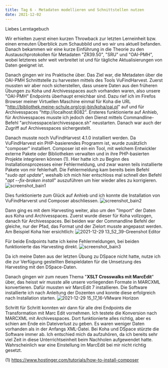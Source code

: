 ```yaml
---
title: Tag 6 - Metadaten modellieren und Schnittstellen nutzen
date: 2021-12-02
---
```


Liebes Lerntagebuch

Wir erhielten zuerst einen kurzen Throwback zur letzten Lerneinheit bzw. einen erneuten Überblick zum Schaubbild und wo wir uns aktuell befanden.
Danach bekammen wir eine kurze Einführung in die Theorie zu den Austauschprotokollen für Metadaten "ZR39.50", "SRU" und "OAI-PMH", wobei letzteres sehr weit verbreitet ist und für tägliche Aktualisierungen von Daten geeignet ist.

Danach gingen wir ins Praktische über. Das Ziel war, die Metadaten über die OAI-PMH Schnittstelle zu harvesten mittels des Tools VuFindHarvest.
Zuerst mussten wir aber noch sicherstellen, dass unsere Daten aus den früheren Übungen zu Koha und Archivesspaces auch vorhanden waren, also unsere "OAI-PMH" Endpoints überhaupt erreichbar sind. Dazu rief ich im Firefos Browser meiner Virtuellen Maschine einmal für Koha die URL "http://bibliothek.meine-schule.org/cgi-bin/koha/oai.pl" auf und für Archivesspaces "http://localhost:8082". Ersteres funktionierte auf Anhieb, für Archivesspaces musste ich jedoch den Dienst mittels Commandline-Befehl "archivesspace/archivesspace.sh" neustarten. Danach war auch der Zugriff auf Archivesspaces sichergestellt.

Danach musste  noch VuFindHarvest 4.1.0 installiert werden. Da VuFindHarvest ein PHP-basierendes Programm ist, wurde zusätzlich "composer" installiert. Composer ist ein ein Tool, mit welchem Entwickler externe Pakete oder Bibliotheken verwalten und in ihre PHP-basierten Projekte integrieren können (1).
Hier hatte ich zu Beginn des Installationsprozesses einer Fehlermeldung, und zwar waren teils installierte Pakete von mir fehlerhaft. Die Fehlermeldung kam bereits beim Befehl "*sudo apt update*", weshalb ich mich hier entschloss mal schnell den Befehl "*apt --fix-broken install*" auszuführen um hier wieder alles zu korrigieren. 
![screenshot_bain1](https://user-images.githubusercontent.com/85638168/147661128-e7ed206c-69e0-4913-8c3c-33cd67353d03.png)

Dies funktionierte zum Glück auf Anhieb und ich konnte die Installation von VuFindHarverst und Composer abschliessen.
![screenshot_bain2](https://user-images.githubusercontent.com/85638168/147661513-586d8148-72cc-43e6-a827-faf0eb85a86e.png)

Dann ging es mit dem Harvesting weiter, also um den "Import" der Daten aus Koha und Archivesspaces. Zuerst wurde dieser für Koha vollzogen, danach für Archivesspaces. Bei beiden war der Commandline Befehl der gleiche, nur der Pfad, das Format und der Zielort musste angepasst werden. Am Beispiel Koha hier ersichtlich:
![2021-12-29 13_52_39-Greenshot Editor](https://user-images.githubusercontent.com/85638168/147664710-53935e9f-6e8a-4096-b080-61a2d54c8658.png)

Für beide Endpoints hatte ich keine Fehlermeldungen, bei beiden funktionierte das Harvesting direkt.
![screenshot_bain3](https://user-images.githubusercontent.com/85638168/147665322-ce22a6e7-4f20-48bf-b2f0-cafeb2eef79e.png)

Da ich meine Daten aus der letzten Übung zu DSpace nicht hatte, nutze ich die zur Verfügung gestellten Beispieldaten für die Umsetzung des Harvesting mit den DSpace-Daten.

Danach gingen wir zum neuen Thema "**XSLT Crosswalks mit MarcEdit**" über, das heisst wir musste alle unsere vorliegenden Formate in MARCXML konvertieren. Dafür mussten wir MarcEdit 7 installieren. Die Software installierte ich nach Anleitung der Dozenten und konnte diese erfolgreich nach Installation starten.
![2021-12-29 15_17_16-VMware Horizon](https://user-images.githubusercontent.com/85638168/147671393-ddc8f1a6-8af3-4514-9e16-473d1c9972ac.png)

Schritt für Schritt konnten wir dann für alle drei Endpoints die Transformation mit Marc Edit vornehmen. Ich testete die Konversion nach MARCXML mit Archivesspaces. Dort funktionierte alles richtig, aber es schien am Ende ein Dateiverlust zu geben. Es waren weniger Daten vorhanden als in der Anfangs XML-Datei.
Bei Koha und DSpace stürzte die Software immer ab. Ich entschied mich da aufzuhören, da ich bereits sehr viel Zeit in diese Unterrichtseinheit beim Nachholen aufgewendet hatte.
Wahrscheinlich war eine Einstellung im MarcEdit bei mir nicht richtig gesetzt.

(1) https://www.hostinger.com/tutorials/how-to-install-composer
